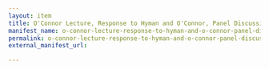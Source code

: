 ```yaml
---
layout: item
title: O'Connor Lecture, Response to Hyman and O'Connor, Panel Discussion
manifest_name: o-connor-lecture-response-to-hyman-and-o-connor-panel-discussion
permalink: o-connor-lecture-response-to-hyman-and-o-connor-panel-discussion
external_manifest_url: 

---
```

<!-- Add an essay or interpretive material below this line,
using HTML or markdown.  Do not modify this file above this line -->

